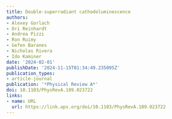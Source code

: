 ```yaml
---
title: Double-superradiant cathodoluminescence
authors:
- Alexey Gorlach
- Ori Reinhardt
- Andrea Pizzi
- Ron Ruimy
- Gefen Baranes
- Nicholas Rivera
- Ido Kaminer
date: '2024-02-01'
publishDate: '2024-11-15T01:34:49.235095Z'
publication_types:
- article-journal
publication: '*Physical Review A*'
doi: 10.1103/PhysRevA.109.023722
links:
- name: URL
  url: https://link.aps.org/doi/10.1103/PhysRevA.109.023722
---
```

